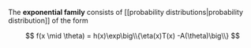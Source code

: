 The **exponential family** consists of [[probability distributions|probability distribution]] of the form

$$
f(x \mid \theta) = h(x)\exp\big\\{\eta(x)T(x) -A(\theta)\big\\}
$$